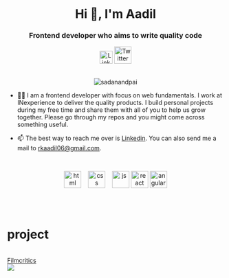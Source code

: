 <h1 align="center">Hi 👋, I'm Aadil</h1>
<h3 align="center">Frontend developer who aims to write quality code</h3>

<div align=center>
  <a href="https://www.linkedin.com/in/rkaadil06/"><img src="https://cdn.worldvectorlogo.com/logos/linkedin-icon-2.svg" title="Linkedin" alt="Linkedin Account" width="30"/></a>
  <a href="https://twitter.com/rkaadil06"><img src="https://cdn.worldvectorlogo.com/logos/twitter-6.svg" title="Twitter" alt="Twitter Account" width="40"/></a>
  <br><br>
 <p><img src="https://komarev.com/ghpvc/?username=sadanandpai" alt="sadanandpai" /></p>
</div>

- 👨‍💻 I am a frontend developer with focus on web fundamentals. I work at INexperience to deliver the quality products. I build personal projects during my free time and share them with all of you to help us grow together. Please go through my repos and you might come across something useful.


- 📫 The best way to reach me over is [Linkedin](https://linkedin.com/in/rkaadil06). You can also send me a mail to rkaadil06@gmail.com.

<br>

<p align="center">
  <img src="https://upload.wikimedia.org/wikipedia/commons/thumb/6/61/HTML5_logo_and_wordmark.svg/2048px-HTML5_logo_and_wordmark.svg.png" alt="html" width="auto" height="40">&nbsp;&nbsp;&nbsp;
  <img src='https://upload.wikimedia.org/wikipedia/commons/thumb/d/d5/CSS3_logo_and_wordmark.svg/1200px-CSS3_logo_and_wordmark.svg.png' alt="css" width="auto" height="40">&nbsp;&nbsp;&nbsp;
  <img src='https://upload.wikimedia.org/wikipedia/commons/6/6a/JavaScript-logo.png' height='40' width='auto' alt="js">
  <img src="https://upload.wikimedia.org/wikipedia/commons/thumb/a/a7/React-icon.svg/1280px-React-icon.svg.png" alt="react" width="auto" height="40"/>
  <img src="https://angular.io/assets/images/logos/angular/angular.svg" alt="angular" width="40" height="40"/>
<p align="center">
  
<br>
  <br>
  <h1>project </h1>
  <br/>
   <a href="https://filmcritics.netlify.app/">
     Filmcritics
   </a>
    <br>
<a href="https://github.com/Aadilkhan12/github-readme-stats">
  <img align="center" src="https://github-readme-stats.vercel.app/api/top-langs/?username=Aadilkhan12&theme=radical&hide=glsl,python" />
</a>
<!--<a href="https://github.com/Aadilkhan12/github-readme-stats">
  <img align="center" src="https://github-readme-stats.vercel.app/api?username=Aadilkhan12&show_icons=true&theme=radical&line_height=27" alt="sadanandpai's github stats" />
</a>
<!--
**Aadilkhan12/Aadilkhan12** is a ✨ _special_ ✨ repository because its `README.md` (this file) appears on your GitHub profile.

Here are some ideas to get you started:

- 🔭 I’m currently working on ...
- 🌱 I’m currently learning ...
- 👯 I’m looking to collaborate on ...
- 🤔 I’m looking for help with ...
- 💬 Ask me about ...
- 📫 How to reach me: ...
- 😄 Pronouns: ...
- ⚡ Fun fact: ...
-->

